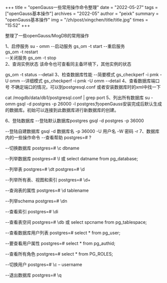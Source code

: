 +++ title = "openGauss一些常用操作命令整理" date = "2022-05-27" tags = ["openGauss基本操作"] archives = "2022-05" author = "peixk" summary = "openGauss基本操作" img = "/zh/post/xingchen/title/title.jpg" times = "15:52" +++

整理了一些openGauss/MogDB的常用操作

1、启停服务
su - omm
--启动服务
gs_om -t start 
--重启服务   
gs_om -t restart  
--关闭服务
gs_om -t stop   
2、查询实例状态
该命令也可查看同主备环境下，其他实例的状态

gs_om -t status --detail
3、检查数据库性能
--简要模式
gs_checkperf -i pmk -U omm 
--详细模式
gs_checkperf -i pmk -U omm --detail
4、查看数据库端口号
不确定端口的情况，可以到postgresql.conf 或者安装数据库时的xml中找一下

cat /mogdb/data/db1/postgresql.conf | grep port
5、列出所有数据库
su - omm
gsql -d postgres -p 26000 -l 
postgres为openGauss安装完成后默认生成的数据库。初始可以连接到此数据库进行新数据库的创建。

6、登陆数据库
--登陆默认数据库postgres
gsql -d postgres -p 36000

--登陆自建数据库
gsql -d 数据库名 -p 36000 -U 用户名 -W 密码  -r
7、数据库内的一些操作命令
--查看帮助
postgres=# \?

--切换数据库
postgres=# \c dbname

--列举数据库
postgres=# \l
或
select datname from pg_database;

--列举表
postgres=# \dt
postgres=# \d

--列举所有表、视图和索引
postgres=# \d+

--查询表的属性
postgres=# \d tablename

--列举schema
postgres=# \dn

--查看索引
postgres=# \di

--查看表空间
postgres=# \db
或
select spcname from pg_tablespace;

--查看数据库用户列表
postgres=# select * from pg_user;

--要查看用户属性
postgres=# select * from pg_authid;

--查看所有角色
postgres=# select * from PG_ROLES;

--切换用户
postgres=# \c – username

--退出数据库
postgres=# \q